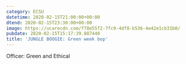 ```yaml
---
category: ECSU
datetime: 2020-02-15T21:00:00+00:00
dtend: 2020-02-15T23:30:00+00:00
image: https://ucarecdn.com/f70e55f2-7fc9-4df8-b536-4e42e1cb31b0/
pubdate: 2020-02-15T15:17:39.887440
title: 'JUNGLE BOOGIE: Green week bop'
---
```

Officer: Green and Ethical

